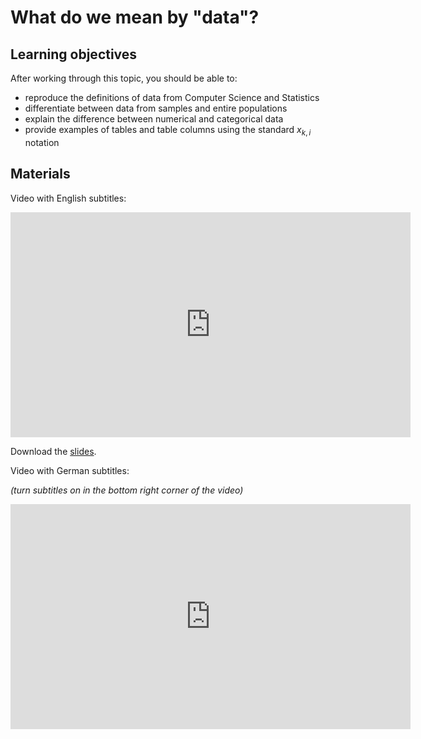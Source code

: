 # What do we mean by "data"?

## Learning objectives

After working through this topic, you should be able to:

- reproduce the definitions of data from Computer Science and Statistics
- differentiate between data from samples and entire populations
- explain the difference between numerical and categorical data
- provide examples of tables and table columns using the standard $x_{k, i}$ notation

## Materials

Video with English subtitles:

<iframe
  src="https://electure.uni-bonn.de/paella7/ui/watch.html?id=509211a5-b3b3-40fa-8d6c-52e620a656bc"
  width="640"
  height="360"
  frameborder="0"
  allowfullscreen
></iframe>

Download the [slides](stats_basics_location-what_are_data.pdf).

Video with German subtitles:

*(turn subtitles on in the bottom right corner of the video)*

<iframe
  src="https://electure.uni-bonn.de/paella7/ui/watch.html?id=5a9344cf-02db-4158-9717-84d0148a1dab"
  width="640"
  height="360"
  frameborder="0"
  allowfullscreen
></iframe>
